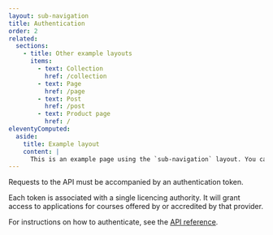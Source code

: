 ```yaml
---
layout: sub-navigation
title: Authentication
order: 2
related:
  sections:
    - title: Other example layouts
      items:
        - text: Collection
          href: /collection
        - text: Page
          href: /page
        - text: Post
          href: /post
        - text: Product page
          href: /
eleventyComputed:
  aside:
    title: Example layout
    content: |
      This is an example page using the `sub-navigation` layout. You can [view the source used to create this page on GitHub]({{ viewSource }}).
---
```


Requests to the API must be accompanied by an authentication token.

Each token is associated with a single licencing authority. It will grant access to applications for courses offered by or accredited by that provider.

For instructions on how to authenticate, see the [API reference](#).
